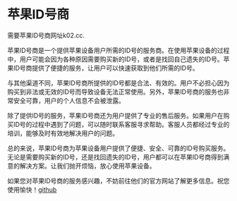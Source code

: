 # 苹果ID号商

需要苹果ID号商网址k02.cc.

苹果ID号商是一个提供苹果设备用户所需的ID号的服务商。在使用苹果设备的过程中，用户可能会因为各种原因需要购买新的ID号，或者是找回自己遗失的ID号。苹果ID号商提供了便捷的服务，让用户可以快速获取到他们所需的ID号。

与其他渠道不同，苹果ID号商所提供的ID号都是合法、有效的。用户不必担心因为购买到非法或无效的ID号而导致设备无法正常使用。另外，苹果ID号商的服务也非常安全可靠，用户的个人信息不会被泄露。

除了提供ID号的服务，苹果ID号商还为用户提供了专业的售后服务。如果用户在购买ID号的过程中遇到了问题，可以随时联系客服寻求帮助。客服人员都经过专业的培训，能够及时有效地解决用户的问题。

总的来说，苹果ID号商为苹果设备用户提供了便捷、安全、可靠的ID号购买服务。无论是需要购买新的ID号，还是找回遗失的ID号，用户都可以在苹果ID号商得到满意的解决方案。让我们抛开烦恼，放心使用苹果设备。

如果您对苹果ID号商的服务感兴趣，不妨前往他们的官方网站了解更多信息。祝您使用愉快！[github](https://github.com)